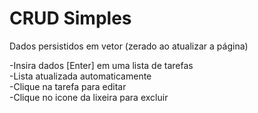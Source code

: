 # CRUD Simples
Dados persistidos em vetor (zerado ao atualizar a página)

-Insira dados [Enter] em uma lista de tarefas<br>
-Lista atualizada automaticamente<br>
-Clique na tarefa para editar<br>
-Clique no icone da lixeira para excluir<br>
